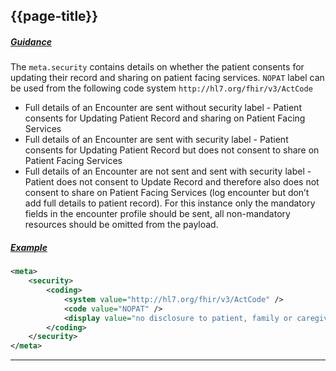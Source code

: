 ## {{page-title}}

<h5><ins>Guidance</ins></h5>

The `meta.security` contains details on whether the patient consents for updating their record and sharing on patient facing services. `NOPAT` label can be used from the following code system `http://hl7.org/fhir/v3/ActCode`

-	Full details of an Encounter are sent without security label - Patient consents for Updating Patient Record and sharing on Patient Facing Services
-	Full details of an Encounter are sent with security label - Patient consents for Updating Patient Record but does not consent to share on Patient Facing Services
- Full details of an Encounter are not sent and sent with security label - Patient does not consent to Update Record and therefore also does not consent to share on Patient Facing Services (log encounter but don’t add full details to patient record). For this instance only the mandatory fields in the encounter profile should be sent, all non-mandatory resources should be omitted from the payload.



<h5><ins>Example</ins></h5>

```xml
<meta>
    <security>
        <coding>
            <system value="http://hl7.org/fhir/v3/ActCode" />
            <code value="NOPAT" />
            <display value="no disclosure to patient, family or caregivers without attending provider's authorization" />
        </coding>
    </security>
</meta>

```

---